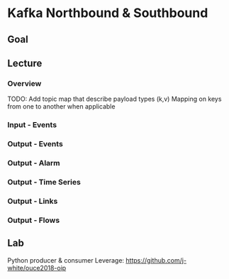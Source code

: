 # Kafka Northbound & Southbound

## Goal 


## Lecture

### Overview

TODO: Add topic map that describe payload types (k,v)
Mapping on keys from one to another when applicable


### Input - Events

### Output - Events

### Output - Alarm

### Output - Time Series

### Output - Links

### Output - Flows

## Lab
Python producer & consumer
Leverage: https://github.com/j-white/ouce2018-oip
